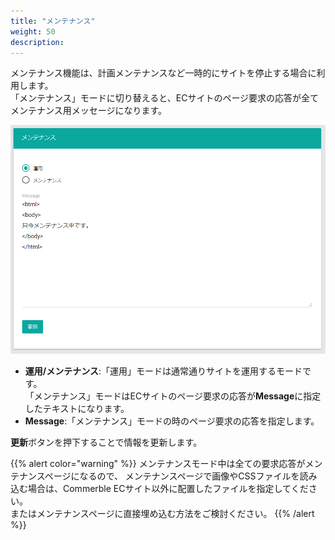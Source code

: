 ```yaml
---
title: "メンテナンス"
weight: 50
description: 
---
```


メンテナンス機能は、計画メンテナンスなど一時的にサイトを停止する場合に利用します。  
「メンテナンス」モードに切り替えると、ECサイトのページ要求の応答が全てメンテナンス用メッセージになります。

![メンテ](mainte.png)

- **運用/メンテナンス**:「運用」モードは通常通りサイトを運用するモードです。  
  「メンテナンス」モードはECサイトのページ要求の応答が**Message**に指定したテキストになります。
- **Message**:「メンテナンス」モードの時のページ要求の応答を指定します。

**更新**ボタンを押下することで情報を更新します。

{{% alert color="warning" %}}
メンテナンスモード中は全ての要求応答がメンテナンスページになるので、
メンテナンスページで画像やCSSファイルを読み込む場合は、Commerble ECサイト以外に配置したファイルを指定してください。  
またはメンテナンスページに直接埋め込む方法をご検討ください。
{{% /alert %}}

